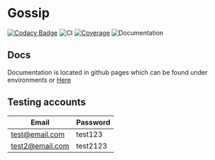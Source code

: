 # Gossip

[![Codacy Badge](https://app.codacy.com/project/badge/Grade/58ed65b13d1c4587abd79105a29dd78a)](https://www.codacy.com/gh/Shimunz/COSC345/dashboard?utm_source=github.com&amp;utm_medium=referral&amp;utm_content=Shimunz/COSC345&amp;utm_campaign=Badge_Grade)
![CI](https://github.com/Shimunz/COSC345/workflows/Android%20CI/badge.svg)
[![Coverage](https://codecov.io/gh/Shimunz/COSC345/branch/master/graph/badge.svg)](https://codecov.io/gh/Shimunz/COSC345)
![Documentation](https://github.com/Shimunz/COSC345/workflows/Documentation/badge.svg)


## Docs
Documentation is located in github pages which can be found under environments or [Here](https://github.com/Shimunz/COSC345/deployments/activity_log?environment=github-pages)

## Testing accounts
| Email | Password |
|-------|----------|
|test@email.com   | test123 |
| test2@email.com | test2123|

